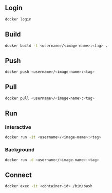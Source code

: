 ## Login 

```bash
docker login
```

## Build

```bash
docker build -t <username>/<image-name>:<tag> .
```

## Push

```bash
docker push <username>/<image-name>:<tag>
```

## Pull
```bash
docker pull <username>/<image-name>:<tag>
```

## Run

### Interactive

```bash
docker run -it <username>/<image-name>:<tag>
```

### Background

```bash
docker run -d <username>/<image-name>:<tag>
```

## Connect

```bash
docker exec -it <container-id> /bin/bash
```

